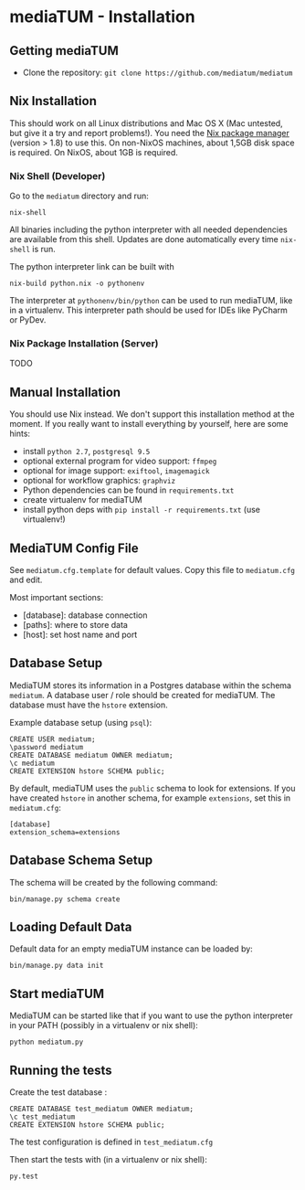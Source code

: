 # mediaTUM - Installation

## Getting mediaTUM

* Clone the repository: `git clone https://github.com/mediatum/mediatum`

## Nix Installation

This should work on all Linux distributions and Mac OS X (Mac untested, but give it a try and report problems!).
You need the [Nix package manager](https://nixos.org/nix) (version > 1.8) to use this.
On non-NixOS machines, about 1,5GB disk space is required. On NixOS, about 1GB is required.


### Nix Shell (Developer)

Go to the `mediatum` directory and run:

    nix-shell

All binaries including the python interpreter with all needed dependencies are available from this shell.
Updates are done automatically every time `nix-shell` is run.

The python interpreter link can be built with

    nix-build python.nix -o pythonenv

The interpreter at `pythonenv/bin/python` can be used to run mediaTUM, like in a virtualenv.
This interpreter path should be used for IDEs like PyCharm or PyDev.

### Nix Package Installation (Server)

TODO


## Manual Installation

You should use Nix instead. We don't support this installation method at the moment.
If you really want to install everything by yourself, here are some hints:

* install `python 2.7`, `postgresql 9.5`
* optional external program for video support: `ffmpeg`
* optional for image support: `exiftool`, `imagemagick`
* optional for workflow graphics: `graphviz`
* Python dependencies can be found in `requirements.txt`
* create virtualenv for mediaTUM
* install python deps with `pip install -r requirements.txt` (use virtualenv!)

## MediaTUM Config File

See `mediatum.cfg.template` for default values. Copy this file to `mediatum.cfg` and edit.

Most important sections:

-   \[database\]: database connection
-   \[paths\]: where to store data
-   \[host\]: set host name and port


## Database Setup

MediaTUM stores its information in a Postgres database within the schema `mediatum`.
A database user / role should be created for mediaTUM.
The database must have the `hstore` extension.

Example database setup (using `psql`):

    CREATE USER mediatum;
    \password mediatum
    CREATE DATABASE mediatum OWNER mediatum;
    \c mediatum
    CREATE EXTENSION hstore SCHEMA public;

By default, mediaTUM uses the `public` schema to look for extensions.
If you have created `hstore` in another schema, for example `extensions`, set this in `mediatum.cfg`:

    [database]
    extension_schema=extensions


## Database Schema Setup

The schema will be created by the following command:

    bin/manage.py schema create


## Loading Default Data

Default data for an empty mediaTUM instance can be loaded by:

    bin/manage.py data init


## Start mediaTUM

MediaTUM can be started like that if you want to use the python interpreter in your PATH (possibly in a virtualenv or nix shell):

    python mediatum.py


## Running the tests

Create the test database :

    CREATE DATABASE test_mediatum OWNER mediatum;
    \c test_mediatum
    CREATE EXTENSION hstore SCHEMA public;

The test configuration is defined in `test_mediatum.cfg`

Then start the tests with (in a virtualenv or nix shell): 
    
    py.test
